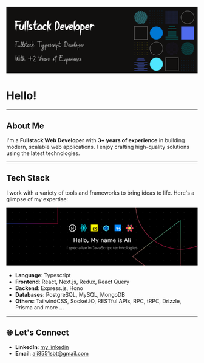 [![Header](https://github.com/AliSabet1380/AliSabet1380/blob/main/Main_banner.png)](https://github.com/AliSabet1380)

#  Hello!

---

##  About Me  
I'm a **Fullstack Web Developer** with **3+ years of experience** in building modern, scalable web applications. I enjoy crafting high-quality solutions using the latest technologies.

---


##  Tech Stack  
I work with a variety of tools and frameworks to bring ideas to life. Here's a glimpse of my expertise:



[![Header](https://github.com/AliSabet1380/AliSabet1380/blob/main/banner-1.jpg)](https://github.com/AliSabet1380)

- **Language**: Typescript
- **Frontend**: React, Next.js, Redux, React Query  
- **Backend**: Express.js, Hono  
- **Databases**: PostgreSQL, MySQL, MongoDB  
- **Others**: TailwindCSS, Socket.IO, RESTful APIs, RPC, tRPC, Drizzle, Prisma and more ... 

---

## 🌐 Let's Connect 
 
- **LinkedIn**: [my linkedin](https://www.linkedin.com/in/ali-sabet-79629a249?utm_source=share&utm_campaign=share_via&utm_content=profile&utm_medium=android_app)  
- **Email**: [ali8551sbt@gmail.com](mailto:ali8551sbt@gmail.com)
